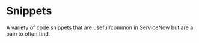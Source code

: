 # Snippets
A variety of code snippets that are useful/common in ServiceNow but are a pain to often find.
